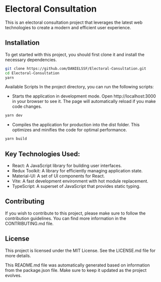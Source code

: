 # Electoral Consultation

This is an electoral consultation project that leverages the latest web technologies to create a modern and efficient user experience.

## Installation

To get started with this project, you should first clone it and install the necessary dependencies.

```bash
git clone https://github.com/DANIELSSF/Electoral-Consultation.git
cd Electoral-Consultation
yarn
```

Available Scripts
In the project directory, you can run the following scripts:

- Starts the application in development mode. Open http://localhost:3000 in your browser to see it. The page will automatically reload if you make code changes.
```bash
yarn dev
```

- Compiles the application for production into the dist folder. This optimizes and minifies the code for optimal performance.
```bash
yarn build
```

## Key Technologies Used:
- React: A JavaScript library for building user interfaces.
- Redux Toolkit: A library for efficiently managing application state.
- Material-UI: A set of UI components for React.
- Vite: A fast development environment with hot module replacement.
- TypeScript: A superset of JavaScript that provides static typing.

## Contributing
If you wish to contribute to this project, please make sure to follow the contribution guidelines. You can find more information in the CONTRIBUTING.md file.

## License
This project is licensed under the MIT License. See the LICENSE.md file for more details.

This README.md file was automatically generated based on information from the package.json file. Make sure to keep it updated as the project evolves.
